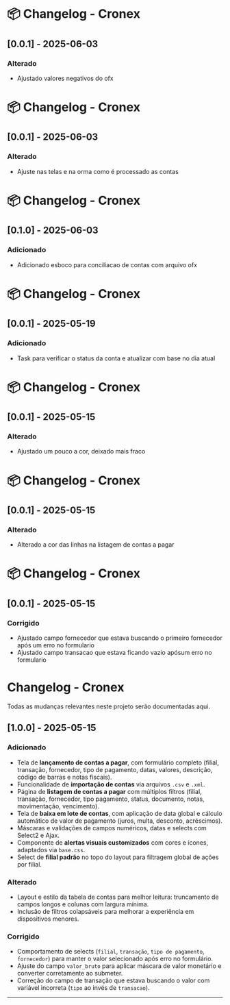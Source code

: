 # 📦 Changelog - Cronex


## [0.0.1] - 2025-06-03
### Alterado
- Ajustado valores negativos do ofx

# 📦 Changelog - Cronex


## [0.0.1] - 2025-06-03
### Alterado
- Ajuste nas telas e na orma como é processado as contas

# 📦 Changelog - Cronex


## [0.1.0] - 2025-06-03
### Adicionado
- Adicionado esboco para conciliacao de contas com arquivo ofx

# 📦 Changelog - Cronex


## [0.0.1] - 2025-05-19
### Adicionado
- Task para verificar o status da conta e atualizar com base no dia atual

# 📦 Changelog - Cronex


## [0.0.1] - 2025-05-15
### Alterado
- Ajustado um pouco a cor, deixado mais fraco

# 📦 Changelog - Cronex


## [0.0.1] - 2025-05-15
### Alterado
- Alterado a cor das linhas na listagem de contas a pagar

# 📦 Changelog - Cronex


## [0.0.1] - 2025-05-15
### Corrigido
- Ajustado campo fornecedor que estava buscando o primeiro fornecedor após um erro no formulario
- Ajustado campo transacao que estava ficando vazio apósum erro no formulario

# Changelog - Cronex

Todas as mudanças relevantes neste projeto serão documentadas aqui.

## [1.0.0] - 2025-05-15

### Adicionado
- Tela de **lançamento de contas a pagar**, com formulário completo (filial, transação, fornecedor, tipo de pagamento, datas, valores, descrição, código de barras e notas fiscais).
- Funcionalidade de **importação de contas** via arquivos `.csv` e `.xml`.
- Página de **listagem de contas a pagar** com múltiplos filtros (filial, transação, fornecedor, tipo pagamento, status, documento, notas, movimentação, vencimento).
- Tela de **baixa em lote de contas**, com aplicação de data global e cálculo automático de valor de pagamento (juros, multa, desconto, acréscimos).
- Máscaras e validações de campos numéricos, datas e selects com Select2 e Ajax.
- Componente de **alertas visuais customizados** com cores e ícones, adaptados via `base.css`.
- Select de **filial padrão** no topo do layout para filtragem global de ações por filial.

### Alterado
- Layout e estilo da tabela de contas para melhor leitura: truncamento de campos longos e colunas com largura mínima.
- Inclusão de filtros colapsáveis para melhorar a experiência em dispositivos menores.

### Corrigido
- Comportamento de selects (`filial`, `transação`, `tipo de pagamento`, `fornecedor`) para manter o valor selecionado após erro no formulário.
- Ajuste do campo `valor_bruto` para aplicar máscara de valor monetário e converter corretamente ao submeter.
- Correção do campo de transação que estava buscando o valor com variável incorreta (`tipo` ao invés de `transacao`).

---
